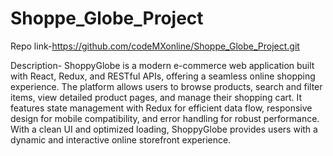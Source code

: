 # Shoppe_Globe_Project

Repo link-https://github.com/codeMXonline/Shoppe_Globe_Project.git

Description-
ShoppyGlobe is a modern e-commerce web application built with React, Redux, and RESTful APIs, offering a seamless online shopping experience. The platform allows users to browse products, search and filter items, view detailed product pages, and manage their shopping cart. It features state management with Redux for efficient data flow, responsive design for mobile compatibility, and error handling for robust performance. With a clean UI and optimized loading, ShoppyGlobe provides users with a dynamic and interactive online storefront experience.